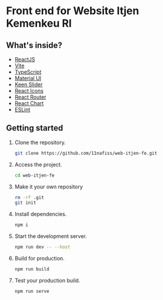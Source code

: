 # Front end for Website Itjen Kemenkeu RI

## What's inside?

-   [ReactJS](https://reactjs.org)
-   [Vite](https://vitejs.dev)
-   [TypeScript](https://www.typescriptlang.org)
-   [Material UI](https://mui.com/)
-   [Keen Slider](https://keen-slider.io/examples)
-   [React Icons](https://react-icons.github.io/)
-   [React Router](https://reactrouter.com/en/main)
-   [React Chart](https://www.npmjs.com/package/react-organizational-chart)
-   [ESLint](https://eslint.org)

## Getting started

1. Clone the repository.

    ```bash
    git clone https://github.com/11nafiss/web-itjen-fe.git
    ```

2. Access the project.

    ```bash
    cd web-itjen-fe
    ```

3. Make it your own repository

    ```bash
    rm -rf .git
    git init
    ```

4. Install dependencies.

    ```bash
    npm i
    ```

5. Start the development server.

    ```bash
    npm run dev -- --host
    ```

6. Build for production.

    ```bash
    npm run build
    ```

7. Test your production build.

    ```bash
    npm run serve
    ```
